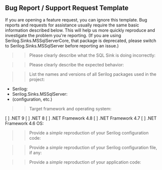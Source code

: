Bug Report / Support Request Template
--------------------------------------
If you are opening a feature request, you can ignore this template. Bug reports and requests for assistance usually require the same basic information described below. This will help us more quickly reproduce and investigate the problem you're reporting. (If you are using Serilog.Sinks.MSSqlServerCore, that package is deprecated, please switch to Serilog.Sinks.MSSqlServer before reporting an issue.)

>> Please clearly describe what the SQL Sink is doing incorrectly:

>> Please clearly describe the expected behavior:

>> List the names and versions of all Serilog packages used in the project:

- Serilog:
- Serilog.Sinks.MSSqlServer:
- (configuration, etc.)

>> Target framework and operating system:

[ ] .NET 9
[ ] .NET 8
[ ] .NET Framework 4.8
[ ] .NET Framework 4.7
[ ] .NET Framework 4.6
OS:

>> Provide a *simple* reproduction of your Serilog configuration code:

>> Provide a *simple* reproduction of your Serilog configuration file, if any:

>> Provide a *simple* reproduction of your application code:
